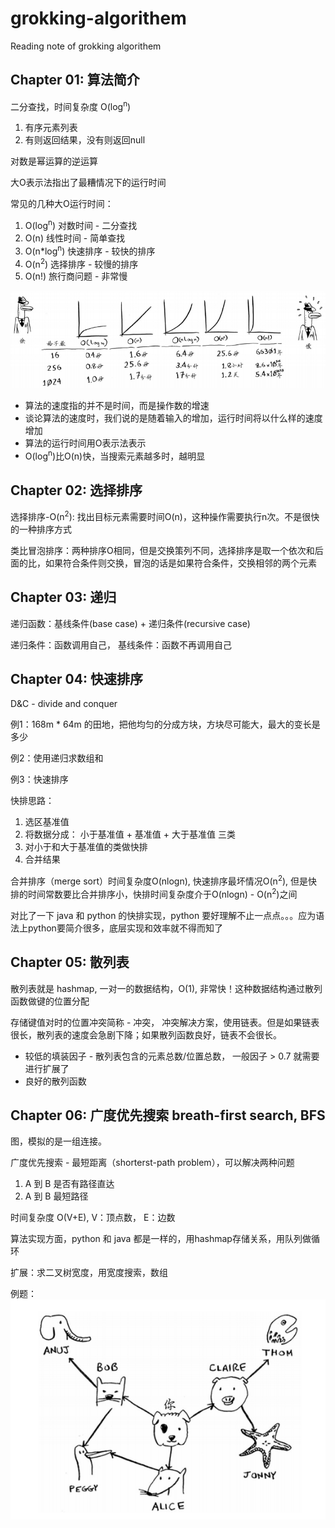 # grokking-algorithem

Reading note of grokking algorithem

## Chapter 01: 算法简介

二分查找，时间复杂度 O(log<sup>n</sup>)

1. 有序元素列表
1. 有则返回结果，没有则返回null

对数是幂运算的逆运算

大O表示法指出了最糟情况下的运行时间

常见的几种大O运行时间：

1. O(log<sup>n</sup>) 对数时间 - 二分查找
1. O(n) 线性时间 - 简单查找
1. O(n*log<sup>n</sup>) 快速排序 - 较快的排序
1. O(n<sup>2</sup>) 选择排序 - 较慢的排序
1. O(n!) 旅行商问题 - 非常慢

![time complexity](images/time_complexity.png)

* 算法的速度指的并不是时间，而是操作数的增速
* 谈论算法的速度时，我们说的是随着输入的增加，运行时间将以什么样的速度增加
* 算法的运行时间用O表示法表示
* O(log<sup>n</sup>)比O(n)快，当搜索元素越多时，越明显

## Chapter 02: 选择排序

选择排序-O(n<sup>2</sup>): 找出目标元素需要时间O(n)，这种操作需要执行n次。不是很快的一种排序方式

类比冒泡排序：两种排序O相同，但是交换策列不同，选择排序是取一个依次和后面的比，如果符合条件则交换，冒泡的话是如果符合条件，交换相邻的两个元素

## Chapter 03: 递归

递归函数：基线条件(base case) + 递归条件(recursive case)

递归条件：函数调用自己， 基线条件：函数不再调用自己

## Chapter 04: 快速排序

D&C - divide and conquer

例1：168m * 64m 的田地，把他均匀的分成方块，方块尽可能大，最大的变长是多少

例2：使用递归求数组和

例3：快速排序

快排思路：

1. 选区基准值
1. 将数据分成： 小于基准值 + 基准值 + 大于基准值 三类
1. 对小于和大于基准值的类做快排
1. 合并结果

合并排序（merge sort）时间复杂度O(nlogn), 快速排序最坏情况O(n<sup>2</sup>), 但是快排的时间常数要比合并排序小，快排时间复杂度介于O(nlogn) - O(n<sup>2</sup>)之间

对比了一下 java 和 python 的快排实现，python 要好理解不止一点点。。。应为语法上python要简介很多，底层实现和效率就不得而知了

## Chapter 05: 散列表

散列表就是 hashmap, 一对一的数据结构，O(1), 非常快！这种数据结构通过散列函数做键的位置分配

存储键值对时的位置冲突简称 - 冲突， 冲突解决方案，使用链表。但是如果链表很长，散列表的速度会急剧下降；如果散列函数良好，链表不会很长。

* 较低的填装因子 - 散列表包含的元素总数/位置总数， 一般因子 > 0.7 就需要进行扩展了
* 良好的散列函数

## Chapter 06: 广度优先搜索 breath-first search, BFS

图，模拟的是一组连接。

广度优先搜索 - 最短距离（shorterst-path problem），可以解决两种问题

1. A 到 B 是否有路径直达
1. A 到 B 最短路径

时间复杂度 O(V+E), V：顶点数， E：边数

算法实现方面，python 和 java 都是一样的，用hashmap存储关系，用队列做循环

扩展：求二叉树宽度，用宽度搜索，数组

例题：
![BFS](images/BFS_Sample.png)
